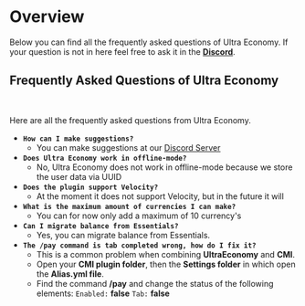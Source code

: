 # Overview
Below you can find all the frequently asked questions of Ultra Economy. If your question is not in here feel free to ask it in the **[Discord](https://discord.gg/3JuHDm8)**.
<br>

## Frequently Asked Questions of Ultra Economy
<br>

Here are all the frequently asked questions from Ultra Economy.
<br>

* **`How can I make suggestions?`**
  - You can make suggestions at our [Discord Server](https://discord.gg/3JuHDm8s)
* **`Does Ultra Economy work in offline-mode?`**
  - No, Ultra Economy does not work in offline-mode because we store the user data via UUID
* **`Does the plugin support Velocity?`**
  - At the moment it does not support Velocity, but in the future it will
* **`What is the maximum amount of currencies I can make?`**
  - You can for now only add a maximum of 10 currency's
* **`Can I migrate balance from Essentials?`**
  - Yes, you can migrate balance from Essentials.
* **`The /pay command is tab completed wrong, how do I fix it?`**
  - This is a common problem when combining **UltraEconomy** and **CMI**.
  - Open your **CMI plugin folder**, then the **Settings folder** in which
    open the **Alias.yml file**.
  - Find the command **/pay** and change the status of the following elements:
    `Enabled:` **false**
    `Tab:` **false**   
